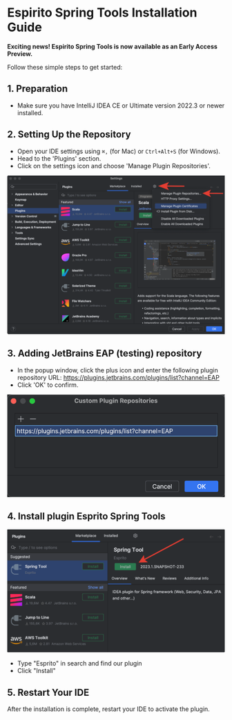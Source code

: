 # Espirito Spring Tools Installation Guide

**Exciting news! Espirito Spring Tools is now available as an Early Access Preview.**

Follow these simple steps to get started:

## 1. Preparation

- Make sure you have IntelliJ IDEA CE or Ultimate version 2022.3 or newer installed.

## 2. Setting Up the Repository

- Open your IDE settings using `⌘,` (for Mac) or `Ctrl+Alt+S` (for Windows).
- Head to the 'Plugins' section.
- Click on the settings icon and choose 'Manage Plugin Repositories'.

![](/images/installation-guide-1.png)

## 3. Adding JetBrains EAP (testing) repository 

- In the popup window, click the plus icon and enter the following plugin repository URL:
https://plugins.jetbrains.com/plugins/list?channel=EAP
- Click 'OK' to confirm.

![](/images/installation-guide-2.png)

## 4. Install plugin Esprito Spring Tools

![](/images/installation-guide-3.png)

- Type "Esprito" in search and find our plugin
- Click "Install"

## 5. Restart Your IDE

After the installation is complete, restart your IDE to activate the plugin.
